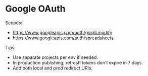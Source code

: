# Google OAuth

Scopes:
- https://www.googleapis.com/auth/gmail.modify
- https://www.googleapis.com/auth/spreadsheets

Tips:
- Use separate projects per env if needed.
- In production publishing, refresh tokens don't expire in 7 days.
- Add both local and prod redirect URIs.
